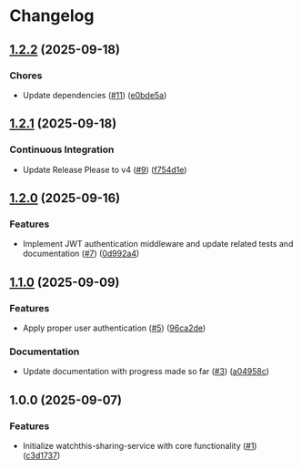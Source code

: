 # Changelog

## [1.2.2](https://github.com/aimeerivers/watchthis-sharing-service/compare/v1.2.1...v1.2.2) (2025-09-18)


### Chores

* Update dependencies ([#11](https://github.com/aimeerivers/watchthis-sharing-service/issues/11)) ([e0bde5a](https://github.com/aimeerivers/watchthis-sharing-service/commit/e0bde5ac5d487248bde1bfc9b7a54e896933cac4))

## [1.2.1](https://github.com/aimeerivers/watchthis-sharing-service/compare/v1.2.0...v1.2.1) (2025-09-18)


### Continuous Integration

* Update Release Please to v4 ([#9](https://github.com/aimeerivers/watchthis-sharing-service/issues/9)) ([f754d1e](https://github.com/aimeerivers/watchthis-sharing-service/commit/f754d1e42f98f7779914b0145eb7a1f81b719d30))

## [1.2.0](https://github.com/aimeerivers/watchthis-sharing-service/compare/v1.1.0...v1.2.0) (2025-09-16)


### Features

* Implement JWT authentication middleware and update related tests and documentation ([#7](https://github.com/aimeerivers/watchthis-sharing-service/issues/7)) ([0d992a4](https://github.com/aimeerivers/watchthis-sharing-service/commit/0d992a4eb10a890d67b92c314ed157accdcc2090))

## [1.1.0](https://github.com/aimeerivers/watchthis-sharing-service/compare/v1.0.0...v1.1.0) (2025-09-09)


### Features

* Apply proper user authentication ([#5](https://github.com/aimeerivers/watchthis-sharing-service/issues/5)) ([96ca2de](https://github.com/aimeerivers/watchthis-sharing-service/commit/96ca2de97eceb6291cd4f14d3455e21d4a6e906b))


### Documentation

* Update documentation with progress made so far ([#3](https://github.com/aimeerivers/watchthis-sharing-service/issues/3)) ([a04958c](https://github.com/aimeerivers/watchthis-sharing-service/commit/a04958cc438dcada80211a148aec792416b658a2))

## 1.0.0 (2025-09-07)


### Features

* Initialize watchthis-sharing-service with core functionality ([#1](https://github.com/aimeerivers/watchthis-sharing-service/issues/1)) ([c3d1737](https://github.com/aimeerivers/watchthis-sharing-service/commit/c3d17378410328f27407395b1a63e27ff8c564c8))

